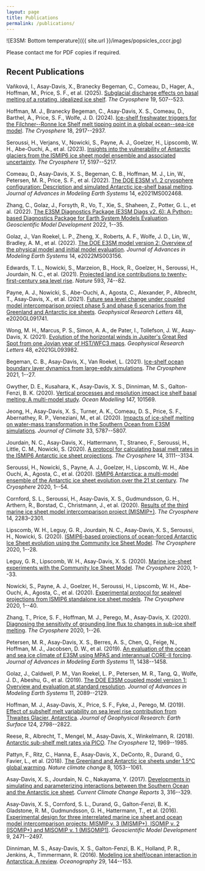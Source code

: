 ```yaml
---
layout: page
title: Publications
permalink: /publications/
---
```


![E3SM: Bottom temperature]({{ site.url }}/images/popsicles_cccr.jpg)

Please contact me for PDF copies if required.

## Recent Publications

Vaňková, I., Asay-Davis, X., Branecky Begeman, C., Comeau, D., Hager, A., Hoffman, M., Price, S. F., et al. (2025). [Subglacial discharge effects on basal melting of a rotating, idealized ice shelf](https://tc.copernicus.org/articles/19/507/2025/). *The Cryosphere* 19, 507--523.

Hoffman, M. J., Branecky Begeman, C., Asay-Davis, X. S., Comeau, D., Barthel, A., Price, S. F., Wolfe, J. D. (2024). [Ice-shelf freshwater triggers for the Filchner--Ronne Ice Shelf melt tipping point in a global ocean--sea-ice model](https://tc.copernicus.org/articles/18/2917/2024/). *The Cryosphere* 18, 2917--2937.

Seroussi, H., Verjans, V., Nowicki, S., Payne, A. J., Goelzer, H., Lipscomb, W. H., Abe-Ouchi, A., et al. (2023). [Insights into the vulnerability of Antarctic glaciers from the ISMIP6 ice sheet model ensemble and associated uncertainty](https://tc.copernicus.org/articles/17/5197/2023/tc-17-5197-2023.html). *The Cryosphere* 17, 5197--5217.

Comeau, D., Asay-Davis, X. S., Begeman, C. B., Hoffman, M. J., Lin, W., Petersen, M. R., Price, S. F., et al. (2022). [The DOE E3SM v1. 2 cryosphere configuration: Description and simulated Antarctic ice-shelf basal melting](https://agupubs.onlinelibrary.wiley.com/doi/full/10.1029/2022MS003156). *Journal of Advances in Modeling Earth Systems* 14, e2021MS002468.

Zhang, C., Golaz, J., Forsyth, R., Vo, T., Xie, S., Shaheen, Z., Potter, G. L., et al. (2022). [The E3SM Diagnostics Package (E3SM Diags v2. 6): A Python-based Diagnostics Package for Earth System Models Evaluation](https://gmd.copernicus.org/articles/15/9031/2022/gmd-15-9031-2022.html). *Geoscientific Model Development* 2022, 1--35.

Golaz, J., Van Roekel, L. P., Zheng, X., Roberts, A. F., Wolfe, J. D., Lin, W., Bradley, A. M., et al. (2022). [The DOE E3SM model version 2: Overview of the physical model and initial model evaluation](https://agupubs.onlinelibrary.wiley.com/doi/full/10.1029/2021MS002468). *Journal of Advances in Modeling Earth Systems* 14, e2022MS003156.

Edwards, T. L., Nowicki, S., Marzeion, B., Hock, R., Goelzer, H., Seroussi, H., Jourdain, N. C., et al. (2021). [Projected land ice contributions to twenty-first-century sea level rise](https://www.nature.com/articles/s41586-021-03302-y). *Nature* 593, 74--82.

Payne, A. J., Nowicki, S., Abe-Ouchi, A., Agosta, C., Alexander, P., Albrecht, T., Asay-Davis, X., et al. (2021). [Future sea level change under coupled model intercomparison project phase 5 and phase 6 scenarios from the Greenland and Antarctic ice sheets](https://agupubs.onlinelibrary.wiley.com/doi/full/10.1029/2020GL091741). *Geophysical Research Letters* 48, e2020GL091741.

Wong, M. H., Marcus, P. S., Simon, A. A., de Pater, I., Tollefson, J. W., Asay-Davis, X. (2021). [Evolution of the horizontal winds in Jupiter's Great Red Spot from one Jovian year of HST/WFC3 maps](https://agupubs.onlinelibrary.wiley.com/doi/full/10.1029/2021GL093982). *Geophysical Research Letters* 48, e2021GL093982.

Begeman, C. B., Asay-Davis, X., Van Roekel, L. (2021). [Ice-shelf ocean boundary layer dynamics from large-eddy simulations](https://tc.copernicus.org/articles/16/277/2022/). *The Cryosphere* 2021, 1--27.

Gwyther, D. E., Kusahara, K., Asay-Davis, X. S., Dinniman, M. S., Galton-Fenzi, B. K. (2020). [Vertical processes and resolution impact ice shelf basal melting: A multi-model study](https://www.sciencedirect.com/science/article/pii/S1463500319301854). *Ocean Modelling* 147, 101569.

Jeong, H., Asay-Davis, X. S., Turner, A. K., Comeau, D. S., Price, S. F., Abernathey, R. P., Veneziani, M., et al. (2020). [Impacts of ice-shelf melting on water-mass transformation in the Southern Ocean from E3SM simulations](https://journals.ametsoc.org/view/journals/clim/33/13/jcli-d-19-0683.1.xml). *Journal of Climate* 33, 5787--5807.

Jourdain, N. C., Asay-Davis, X., Hattermann, T., Straneo, F., Seroussi, H., Little, C. M., Nowicki, S. (2020). [A protocol for calculating basal melt rates in the ISMIP6 Antarctic ice sheet projections](https://tc.copernicus.org/articles/14/3111/2020/tc-14-3111-2020.html). *The Cryosphere* 14, 3111--3134.

Seroussi, H., Nowicki, S., Payne, A. J., Goelzer, H., Lipscomb, W. H., Abe Ouchi, A., Agosta, C., et al. (2020). [ISMIP6 Antarctica: a multi-model ensemble of the Antarctic ice sheet evolution over the 21 st century](https://tc.copernicus.org/articles/14/3033/2020/tc-14-3033-2020.html). *The Cryosphere* 2020, 1--54.

Cornford, S. L., Seroussi, H., Asay-Davis, X. S., Gudmundsson, G. H., Arthern, R., Borstad, C., Christmann, J., et al. (2020). [Results of the third marine ice sheet model intercomparison project (MISMIP+)](https://tc.copernicus.org/articles/14/2283/2020/tc-14-2283-2020.html). *The Cryosphere* 14, 2283–2301.

Lipscomb, W. H., Leguy, G. R., Jourdain, N. C., Asay-Davis, X. S., Seroussi, H., Nowicki, S. (2020). [ISMIP6-based projections of ocean-forced Antarctic Ice Sheet evolution using the Community Ice Sheet Model](https://tc.copernicus.org/articles/15/633/2021/). *The Cryosphere* 2020, 1--28. 

Leguy, G. R., Lipscomb, W. H., Asay-Davis, X. S. (2020). [Marine ice-sheet experiments with the Community Ice Sheet Model](https://tc.copernicus.org/articles/15/3229/2021/). *The Cryosphere* 2020, 1--33.

Nowicki, S., Payne, A. J., Goelzer, H., Seroussi, H., Lipscomb, W. H., Abe-Ouchi, A., Agosta, C., et al. (2020). [Experimental protocol for sealevel projections from ISMIP6 standalone ice sheet models](https://tc.copernicus.org/articles/14/2331/2020/). *The Cryosphere* 2020, 1--40.

Zhang, T., Price, S. F., Hoffman, M. J., Perego, M., Asay-Davis, X. (2020). [Diagnosing the sensitivity of grounding line flux to changes in sub-ice shelf melting](https://tc.copernicus.org/articles/14/3407/2020/). *The Cryosphere* 2020, 1--26.

Petersen, M. R., Asay-Davis, X. S., Berres, A. S., Chen, Q., Feige, N., Hoffman, M. J., Jacobsen, D. W., et al. (2019). [An evaluation of the ocean and sea ice climate of E3SM using MPAS and interannual CORE-II forcing](https://agupubs.onlinelibrary.wiley.com/doi/full/10.1029/2018MS001373). *Journal of Advances in Modeling Earth Systems* 11, 1438--1458.

Golaz, J., Caldwell, P. M., Van Roekel, L. P., Petersen, M. R., Tang, Q., Wolfe, J. D., Abeshu, G., et al. (2019). [The DOE E3SM coupled model version 1: Overview and evaluation at standard resolution](https://agupubs.onlinelibrary.wiley.com/doi/full/10.1029/2018MS001603). *Journal of Advances in Modeling Earth Systems* 11, 2089--2129.

Hoffman, M. J., Asay-Davis, X., Price, S. F., Fyke, J., Perego, M. (2019). [Effect of subshelf melt variability on sea level rise contribution from Thwaites Glacier, Antarctica](https://agupubs.onlinelibrary.wiley.com/doi/full/10.1029/2019JF005155). *Journal of Geophysical Research: Earth Surface* 124, 2798--2822.

Reese, R., Albrecht, T., Mengel, M., Asay-Davis, X., Winkelmann, R. (2018). [Antarctic sub-shelf melt rates via PICO](https://tc.copernicus.org/articles/12/1969/2018/tc-12-1969-2018.html). *The Cryosphere* 12, 1969--1985.

Pattyn, F., Ritz, C., Hanna, E., Asay-Davis, X., DeConto, R., Durand, G., Favier, L., et al. (2018). [The Greenland and Antarctic ice sheets under 1.5°C global warming](https://www.nature.com/articles/s41558-018-0305-8). *Nature climate change* 8, 1053--1061.

Asay-Davis, X. S., Jourdain, N. C., Nakayama, Y. (2017). [Developments in simulating and parameterizing interactions between the Southern Ocean and the Antarctic ice sheet](https://link.springer.com/article/10.1007/s40641-017-0071-0). *Current Climate Change Reports* 3, 316--329.

Asay-Davis, X. S., Cornford, S. L., Durand, G., Galton-Fenzi, B. K., Gladstone, R. M., Gudmundsson, G. H., Hattermann, T., et al. (2016). [Experimental design for three interrelated marine ice sheet and ocean model intercomparison projects: MISMIP v. 3 (MISMIP+), ISOMIP v. 2 (ISOMIP+) and MISOMIP v. 1 (MISOMIP1)](https://gmd.copernicus.org/articles/9/2471/2016/). *Geoscientific Model Development* 9, 2471--2497.

Dinniman, M. S., Asay-Davis, X. S., Galton-Fenzi, B. K., Holland, P. R., Jenkins, A., Timmermann, R. (2016). [Modeling ice shelf/ocean interaction in Antarctica: A review](https://www.jstor.org/stable/24862289). *Oceanography* 29, 144--153.
